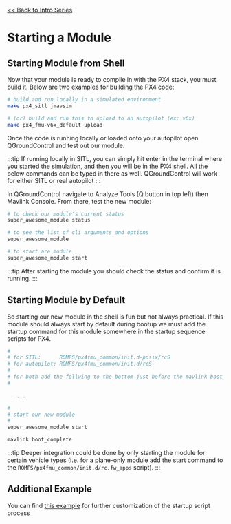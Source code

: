 [<< Back to Intro Series](intro_series.md)

# Starting a Module

## Starting Module from Shell

Now that your module is ready to compile in with the PX4 stack, you must build it. Below are two examples for building the PX4 code:


``` bash
# build and run locally in a simulated environment
make px4_sitl jmavsim

# (or) build and run this to upload to an autopilot (ex: v6x)
make px4_fmu-v6x_default upload
```

Once the code is running locally or loaded onto your autopilot open QGroundControl and test out our module.

:::tip
If running locally in SITL, you can simply hit enter in the terminal where you started the simulation, and then you will be in the PX4 shell. All the below commands can be typed in there as well. QGroundControl will work for either SITL or real autopilot
:::

In QGroundControl navigate to Analyze Tools (Q button in top left) then Mavlink Console. From there, test the new module:


``` bash
# to check our module's current status
super_awesome_module status

# to see the list of cli arguments and options
super_awesome_module

# to start are module
super_awesome_module start
```

:::tip
After starting the module you should check the status and confirm it is running.
:::


## Starting Module by Default

So starting our new module in the shell is fun but not always practical. If this module should always start by default during bootup we must add the startup command for this module somewhere in the startup sequence scripts for PX4.

``` bash
#
# for SITL:      ROMFS/px4fmu_common/init.d-posix/rcS
# for autopilot: ROMFS/px4fmu_common/init.d/rcS
#
# for both add the follwing to the bottom just before the mavlink boot_complete call
#

 . . .

#
# start our new module
#
super_awesome_module start

mavlink boot_complete

```

:::tip
Deeper integration could be done by only starting the module for certain vehicle types (i.e. for a plane-only module add the start command to the `ROMFS/px4fmu_common/init.d/rc.fw_apps` script).
:::

## Additional Example

You can find [this example](startup-script-extension.md) for further customization of the startup script process

